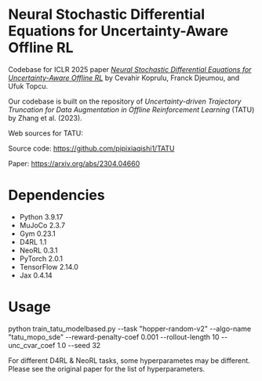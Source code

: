 # Neural Stochastic Differential Equations for Uncertainty-Aware Offline RL

Codebase for ICLR 2025 paper [_Neural Stochastic Differential Equations for Uncertainty-Aware Offline RL_](https://openreview.net/forum?id=hxUMQ4fic3&referrer=%5Bthe%20profile%20of%20Cevahir%20Koprulu%5D(%2Fprofile%3Fid%3D~Cevahir_Koprulu1)) by Cevahir Koprulu, Franck Djeumou, and Ufuk Topcu.

Our codebase is built on the repository of _Uncertainty-driven Trajectory Truncation for Data Augmentation in Offline Reinforcement Learning_ (TATU) by Zhang et al. (2023).

Web sources for TATU:

Source code: https://github.com/pipixiaqishi1/TATU

Paper: https://arxiv.org/abs/2304.04660

# Dependencies

- Python 3.9.17
- MuJoCo 2.3.7
- Gym 0.23.1
- D4RL 1.1
- NeoRL 0.3.1
- PyTorch 2.0.1
- TensorFlow 2.14.0
- Jax 0.4.14

# Usage

python train_tatu_modelbased.py --task "hopper-random-v2" --algo-name "tatu_mopo_sde" --reward-penalty-coef 0.001 --rollout-length 10 --unc_cvar_coef 1.0 --seed 32  

For different D4RL & NeoRL tasks, some hyperparametes may be different. Please see the original paper for the list of hyperparameters.

